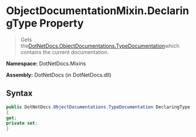 # ObjectDocumentationMixin.DeclaringType Property
> Gets the[DotNetDocs.ObjectDocumentations.TypeDocumentation](/docs/DotNetDocs/ObjectDocumentations/TypeDocumentation.md)which contains the current documentation.

**Namespace:** DotNetDocs.Mixins

**Assembly:** DotNetDocs (in DotNetDocs.dll)
## Syntax
```csharp
public DotNetDocs.ObjectDocumentations.TypeDocumentation DeclaringType
{
get;
private set;
}
```
